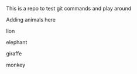 This is a repo to test git commands and play around

Adding animals here

lion

elephant

giraffe

monkey
